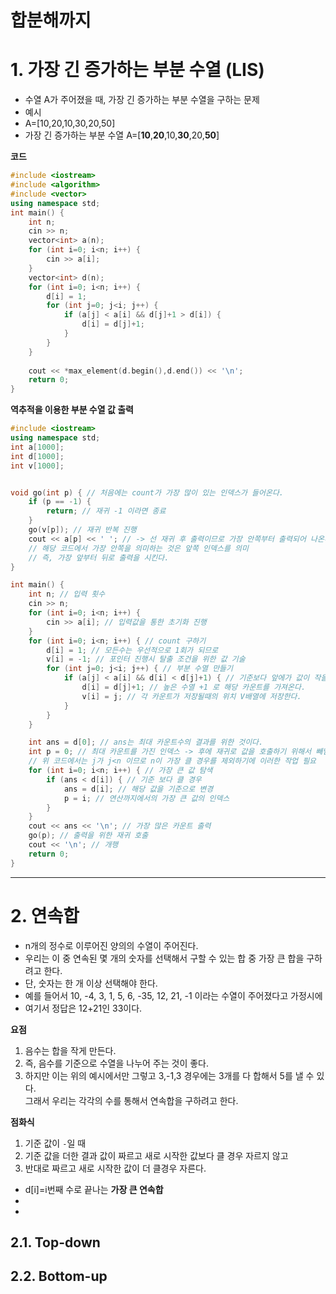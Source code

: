 합분해까지
=======================
# 1. 가장 긴 증가하는 부분 수열 (LIS)       
* 수열 A가 주어졌을 때, 가장 긴 증가하는 부분 수열을 구하는 문제        
* 예시        
* A=[10,20,10,30,20,50]          
* 가장 긴 증가하는 부분 수열 A=[**10**,**20**,10,**30**,20,**50**]           
        
**코드**
```c++
#include <iostream>
#include <algorithm>
#include <vector>
using namespace std;
int main() {
    int n;
    cin >> n;
    vector<int> a(n);
    for (int i=0; i<n; i++) {
        cin >> a[i];
    }
    vector<int> d(n);
    for (int i=0; i<n; i++) {
        d[i] = 1;
        for (int j=0; j<i; j++) {
            if (a[j] < a[i] && d[j]+1 > d[i]) {
                d[i] = d[j]+1;
            }
        }
    }
    
    cout << *max_element(d.begin(),d.end()) << '\n';
    return 0;
}
```

**역추적을 이용한 부분 수열 값 출력**
```c++
#include <iostream>
using namespace std;
int a[1000];
int d[1000];
int v[1000];


void go(int p) { // 처음에는 count가 가장 많이 있는 인덱스가 들어온다.  
    if (p == -1) {
        return; // 재귀 -1 이라면 종료 
    }
    go(v[p]); // 재귀 반복 진행  
    cout << a[p] << ' '; // -> 선 재귀 후 출력이므로 가장 안쪽부터 출력되어 나온다.
	// 해당 코드에서 가장 안쪽을 의미하는 것은 앞쪽 인덱스를 의미
	// 즉, 가장 앞부터 뒤로 출력을 시킨다.  
} 

int main() {
    int n; // 입력 횟수
    cin >> n; 
    for (int i=0; i<n; i++) {
        cin >> a[i]; // 입력값을 통한 초기화 진행
    }
    for (int i=0; i<n; i++) { // count 구하기 
        d[i] = 1; // 모든수는 우선적으로 1회가 되므로 
        v[i] = -1; // 포인터 진행시 탈출 조건을 위한 값 기술 
        for (int j=0; j<i; j++) { // 부분 수열 만들기 
            if (a[j] < a[i] && d[i] < d[j]+1) { // 기준보다 앞에가 값이 작을 경우 && 수열 횟수가 높을 경우
                d[i] = d[j]+1; // 높은 수열 +1 로 해당 카운트를 가져온다. 
                v[i] = j; // 각 카운트가 저장될때의 위치 V배열에 저장한다.
            }
        }
    }

    int ans = d[0]; // ans는 최대 카운트수의 결과를 위한 것이다.  
    int p = 0; // 최대 카운트를 가진 인덱스 -> 후에 재귀로 값을 호출하기 위해서 빼냄
	// 위 코드에서는 j가 j<n 이므로 n이 가장 클 경우를 제외하기에 이러한 작업 필요  
    for (int i=0; i<n; i++) { // 가장 큰 값 탐색 
        if (ans < d[i]) { // 기준 보다 클 경우
            ans = d[i]; // 해당 값을 기준으로 변경 
            p = i; // 연산까지에서의 가장 큰 값의 인덱스
        }
    }
    cout << ans << '\n'; // 가장 많은 카운트 출력 
    go(p); // 출력을 위한 재귀 호출 
    cout << '\n'; // 개행
    return 0;
}
``` 
    
***
# 2. 연속합  
* n개의 정수로 이루어진 양의의 수열이 주어진다.  
* 우리는 이 중 연속된 몇 개의 숫자를 선택해서 구할 수 있는 합 중 가장 큰 합을 구하려고 한다.  
* 단, 숫자는 한 개 이상 선택해야 한다.  
* 예를 들어서 10, -4, 3, 1, 5, 6, -35, 12, 21, -1 이라는 수열이 주어졌다고 가정시에  
* 여기서 정답은 12+21인 33이다.  
    
**요점**   
1. 음수는 합을 작게 만든다.    
2. 즉, 음수를 기준으로 수열을 나누어 주는 것이 좋다.     
3. 하지만 이는 위의 예시에서만 그렇고 3,-1,3 경우에는 3개를 다 합해서 5를 낼 수 있다.     
그래서 우리는 각각의 수를 통해서 연속합을 구하려고 한다.  

**점화식**
1. 기준 값이 ```-```일 때 
2. 기준 값을 더한 결과 값이 짜르고 새로 시작한 값보다 클 경우 자르지 않고    
3. 반대로 짜르고 새로 시작한 값이 더 클경우 자른다.  

* d[i]=i번째 수로 끝나는 **가장 큰 연속합** 
* 
*






## 2.1. Top-down
## 2.2. Bottom-up     
